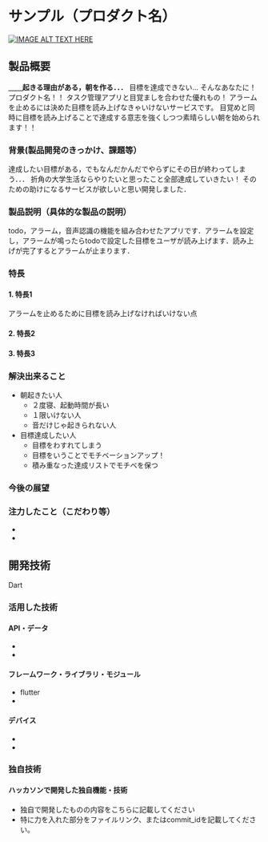 # サンプル（プロダクト名）

[![IMAGE ALT TEXT HERE](https://jphacks.com/wp-content/uploads/2025/05/JPHACKS2025_ogp.jpg)](https://www.youtube.com/watch?v=lA9EluZugD8)

## 製品概要
__＿＿起きる理由がある，朝を作る．．．__
目標を達成できない…
そんなあなたに！プロダクト名！！
タスク管理アプリと目覚ましを合わせた優れもの！
アラームを止めるには決めた目標を読み上げなきゃいけないサービスです。
目覚めと同時に目標を読み上げることで達成する意志を強くしつつ素晴らしい朝を始められます！！

### 背景(製品開発のきっかけ、課題等）
達成したい目標がある，でもなんだかんだでやらずにその日が終わってしまう．．．
折角の大学生活ならやりたいと思ったこと全部達成していきたい！
そのための助けになるサービスが欲しいと思い開発しました．

### 製品説明（具体的な製品の説明）
todo，アラーム，音声認識の機能を組み合わせたアプリです．アラームを設定し，アラームが鳴ったらtodoで設定した目標をユーザが読み上げます．読み上げが完了するとアラームが止まります．

### 特長
#### 1. 特長1
アラームを止めるために目標を読み上げなければいけない点
#### 2. 特長2

#### 3. 特長3

### 解決出来ること
- 朝起きたい人
    - ２度寝、起動時間が長い
    - １限いけない人
    - 音だけじゃ起きられない人
- 目標達成したい人
    - 目標をわすれてしまう
    - 目標をいうことでモチベーションアップ！
    - 積み重なった達成リストでモチベを保つ

### 今後の展望

### 注力したこと（こだわり等）
* 
* 

## 開発技術
Dart

### 活用した技術


#### API・データ
* 
* 

#### フレームワーク・ライブラリ・モジュール
* flutter
* 

#### デバイス
* 
* 

### 独自技術
#### ハッカソンで開発した独自機能・技術
* 独自で開発したものの内容をこちらに記載してください
* 特に力を入れた部分をファイルリンク、またはcommit_idを記載してください。
